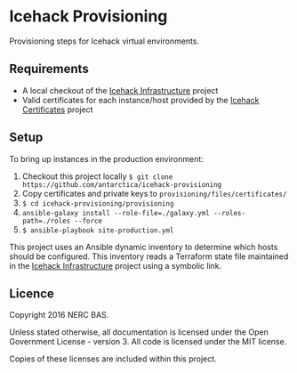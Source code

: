 # Icehack Provisioning

Provisioning steps for Icehack virtual environments.

## Requirements

* A local checkout of the 
[Icehack Infrastructure](https://stash.ceh.ac.uk/projects/ICEHACK16/repos/icehack-infrastructure/browse) project 
* Valid certificates for each instance/host provided by the
[Icehack Certificates](https://stash.ceh.ac.uk/projects/ICEHACK16/repos/icehack-certificates/browse) project

## Setup

To bring up instances in the production environment:

1. Checkout this project locally `$ git clone https://github.com/antarctica/icehack-provisioning`
2. Copy certificates and private keys to `provisioning/files/certificates/`
3. `$ cd icehack-provisioning/provisioning`
4. `ansible-galaxy install --role-file=./galaxy.yml --roles-path=./roles --force`
5. `$ ansible-playbook site-production.yml`

This project uses an Ansible dynamic inventory to determine which hosts should be configured. This inventory reads a 
Terraform state file maintained in the 
[Icehack Infrastructure](https://stash.ceh.ac.uk/projects/ICEHACK16/repos/icehack-infrastructure/browse) project using 
a symbolic link.

## Licence

Copyright 2016 NERC BAS.

Unless stated otherwise, all documentation is licensed under the Open Government License - version 3.
All code is licensed under the MIT license.

Copies of these licenses are included within this project.

